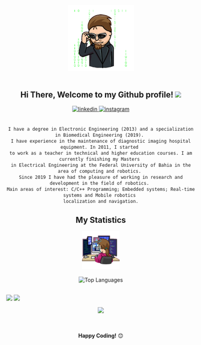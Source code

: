 <!-- ### Hi there 👋 -->



<div align="center">
<img width="35%" alt="Matrix Illustration" src="https://github.com/NestorDP/NestorDP/blob/main/git_dev/file_4739.gif" />
<br />
<br />
<h2> Hi There, Welcome to my Github profile! <img src="https://github.com/abdoachhoubi/abdoachhoubi/blob/main/gifs/Hi.gif" width="30"></h2>
  
<a href="https://www.linkedin.com/in/nestorpneto/" target="_blank">
<img src=https://img.shields.io/badge/linkedin-%2300acee.svg?color=405DE6&style=for-the-badge&logo=linkedin&logoColor=white alt=linkedin style="margin-bottom: 5px;" />
</a>
<a href="https://www.instagram.com/nestordpn/" target="_blank">
<img src=https://img.shields.io/badge/instagram-%ff5851db.svg?color=C13584&style=for-the-badge&logo=instagram&logoColor=white alt=instagram style="margin-bottom: 5px;" />
</a>

<br />
<br />
<p align="left">
<!--START_SECTION:waka-->


<!--![Lines of code](https://img.shields.io/badge/From%20Hello%20World%20I%27ve%20Written-3%20Million%20lines%20of%20code-blue)-->


```text
I have a degree in Electronic Engineering (2013) and a specialization in Biomedical Engineering (2019). 
I have experience in the maintenance of diagnostic imaging hospital equipment. In 2011, I started 
to work as a teacher in technical and higher education courses. I am currently finishing my Masters 
in Electrical Engineering at the Federal University of Bahia in the area of computing and robotics. 
Since 2019 I have had the pleasure of working in research and development in the field of robotics. 
Main areas of interest: C/C++ Programming; Embedded systems; Real-time systems and Mobile robotics 
localization and navigation.

```


<!--END_SECTION:waka-->
  
</p>  

  

## My Statistics

<img width="20%" alt="Developer Illustration" src="https://github.com/NestorDP/NestorDP/blob/main/git_dev/file_4750.gif" />
<br />
<br />
<img width="40%" src="http://github-profile-summary-cards.vercel.app/api/cards/repos-per-language?username=NestorDP&theme=vue" alt="Top Languages"/>
<!-- http://github-profile-summary-cards.vercel.app/api/cards/most-commit-language?username=NestorDP&theme=vue -->
<br />
<br />  
<p align="left">
  <img width="49.5%" src="https://github-readme-stats.vercel.app/api?username=NestorDP&show_icons=true&theme=gotham&hide_border=true" />
  <img width="49.5%" src="https://github-readme-streak-stats.herokuapp.com/?user=NestorDP&theme=gotham&hide_border=true" />
</p>
<img width="80%" src="https://activity-graph.herokuapp.com/graph?username=NestorDP&theme=gotham&hide_border=true&area=tru" />

<br />
<br />
<br />

  
**Happy Coding!** 😊

